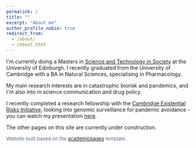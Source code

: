 ```yaml
---
permalink: /
title: ""
excerpt: "About me"
author_profile_nobio: true
redirect_from: 
  - /about/
  - /about.html
---
```


I'm currently doing a Masters in [Science and Technology in Society](https://www.sps.ed.ac.uk/study/postgraduate-taught-programmes/science-and-technology-society) at the University of Edinburgh. I recently graduated from the University of Cambridge with a BA in Natural Sciences, specialising in Pharmacology.

My main research interests are in catastrophic biorisk and pandemics, and I'm also into in science communication and drug policy.

I recently completed a research fellowship with the [Cambridge Existential Risks Initiative](https://camxrisk.org/), looking into genomic surveillance for pandemic avoidance - you can watch my presentation [here](https://youtu.be/vacMPy5N_2k).

The other pages on this site are currently under construction.

<font size="2" color="5D6C7C"> Website built based on the <a href="https://academicpages.github.io">academicpages</a> template. </font>
